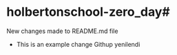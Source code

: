# holbertonschool-zero_day# 
New changes made to README.md file
- This is an example change
Githup yenilendi
